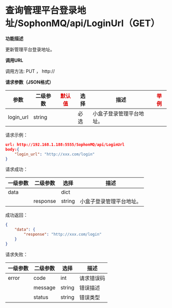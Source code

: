 # 查询管理平台登录地址/SophonMQ/api/LoginUrl（GET）

**功能描述**

更新管理平台登录地址。

**调用URL**

调用方法: PUT ， http://

**请求参数（JSON格式）**

| 参数      | 二级参数 | <font color="#dd0000">默认值</font> | 选择 | 描述                     | <font color="#dd0000">举例</font> |
| --------- | -------- | ----------------------------------- | ---- | ------------------------ | --------------------------------- |
| login_url | string   |                                     | 必选 | 小盒子登录管理平台地址。 |                                   |

请求示例：

```json
url: http://192.168.1.188:5555/SophonMQ/api/LoginUrl
body:{
	"login_url": "http://xxx.com/login"
}
```

请求成功：

| 一级参数 | 二级参数 | 选择   | 描述                     |
| -------- | -------- | ------ | ------------------------ |
| data     |          | dict   |                          |
|          | response | string | 小盒子登录管理平台地址。 |

成功返回：

```json
{
    "data": {
        "response": "http://xxx.com/login"
    }
}
```

请求失败：

| 一级参数 | 二级参数 | 选择   | 描述       |
| -------- | -------- | ------ | ---------- |
| error    | code     | int    | 请求错误码 |
|          | message  | string | 错误描述   |
|          | status   | string | 错误类型   |

